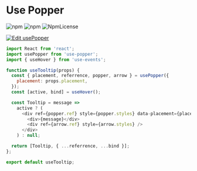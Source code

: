 # Use Popper

![npm](https://img.shields.io/npm/dt/use-popper.svg)
![npm](https://img.shields.io/npm/v/use-popper.svg)
![NpmLicense](https://img.shields.io/npm/l/use-popper.svg)

[![Edit usePopper](https://codesandbox.io/static/img/play-codesandbox.svg)](https://codesandbox.io/s/81jr0v9qy9?fontsize=14)

```js
import React from 'react';
import usePopper from 'use-popper';
import { useHover } from 'use-events';

function useTooltip(props) {
  const { placement, referrence, popper, arrow } = usePopper({
    placement: props.placement,
  });
  const [active, bind] = useHover();

  const Tooltip = message =>
    active ? (
      <div ref={popper.ref} style={popper.styles} data-placement={placement}>
        <div>{message}</div>
        <div ref={arrow.ref} style={arrow.styles} />
      </div>
    ) : null;

  return [Tooltip, { ...referrence, ...bind }];
};

export default useTooltip;
```
